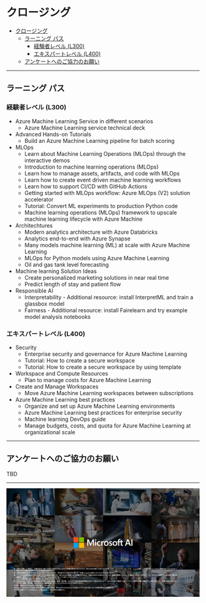 # クロージング

- [クロージング](#クロージング)
  - [ラーニング パス](#ラーニング-パス)
    - [経験者レベル (L300)](#経験者レベル-l300)
    - [エキスパートレベル (L400)](#エキスパートレベル-l400)
  - [アンケートへのご協力のお願い](#アンケートへのご協力のお願い)


---


## ラーニング パス

### 経験者レベル (L300)

* Azure Machine Learning Service in different scenarios
  * Azure Machine Learning service technical deck
* Advanced Hands-on Tutorials 
  * Build an Azure Machine Learning pipeline for batch scoring
* MLOps
  * Learn about Machine Learning Operations (MLOps) through the interactive demos
  * Introduction to machine learning operations (MLOps)
  * Learn how to manage assets, artifacts, and code with MLOps
  * Learn how to create event driven machine learning workflows
  * Learn how to support CI/CD with GitHub Actions
  * Getting started with MLOps workflow: Azure MLOps (V2) solution accelerator
  * Tutorial: Convert ML experiments to production Python code
  * Machine learning operations (MLOps) framework to upscale machine learning lifecycle with Azure Machine
* Architechtures
  * Modern analytics architecture with Azure Databricks
  * Analytics end-to-end with Azure Synapse
  * Many models machine learning (ML) at scale with Azure Machine Learning
  * MLOps for Python models using Azure Machine Learning
  * Oil and gas tank level forecasting
* Machine learning Solution Ideas
  * Create personalized marketing solutions in near real time
  * Predict length of stay and patient flow
* Responsible AI
  * Interpretability - Additional resource: install InterpretML and train a glassbox model
  * Fairness - Additional resource: install Fairelearn and try example model analysis notebooks

### エキスパートレベル (L400)

* Security
  * Enterprise security and governance for Azure Machine Learning
  * Tutorial: How to create a secure workspace
  * Tutorial: How to create a secure workspace by using template
* Workspace and Compute Resources
  * Plan to manage costs for Azure Machine Learning
* Create and Manage Workspaces
  * Move Azure Machine Learning workspaces between subscriptions
* Azure Machine Learning best practices
  * Organize and set up Azure Machine Learning environments
  * Azure Machine Learning best practices for enterprise security
  * Machine learning DevOps guide
  * Manage budgets, costs, and quota for Azure Machine Learning at organizational scale


---


## アンケートへのご協力のお願い

TBD


---


![Microsoft AI](assets/images/mlinsider_step_by_step_mlops_v1.01_1280x720px-00072.png)
